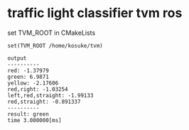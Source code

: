 # traffic light classifier tvm ros

set TVM_ROOT in CMakeLists
```
set(TVM_ROOT /home/kosuke/tvm)
```

```
output
----------
red: -1.37979
green: 6.9871
yellow: -2.17606
red,right: -1.03254
left,red,straight: -1.99133
red,straight: -0.891337
----------
result: green
time 3.000000[ms]
```